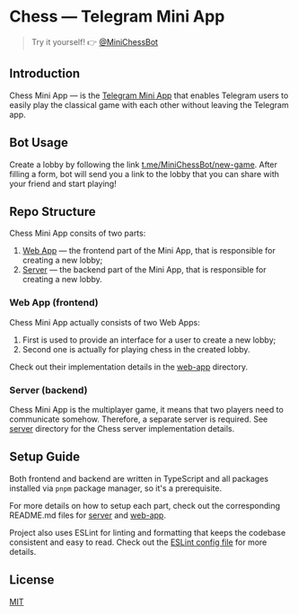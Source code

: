 # Chess — Telegram Mini App

> Try it yourself! 👉 [@MiniChessBot](https://t.me/MiniChessBot)

## Introduction

Chess Mini App — is the [Telegram Mini App](https://core.telegram.org/bots/webapps) that enables Telegram users to easily play the classical game with each other without leaving the Telegram app.

## Bot Usage

Create a lobby by following the link [t.me/MiniChessBot/new-game](https://t.me/MiniChessBot/new-game). After filling a form, bot will send you a link to the lobby that you can share with your friend and start playing!

## Repo Structure

Chess Mini App consits of two parts:
1. [Web App](./web-app/) — the frontend part of the Mini App, that is responsible for creating a new lobby;
2. [Server](./server/) — the backend part of the Mini App, that is responsible for creating a new lobby.

### Web App (frontend)

Chess Mini App actually consists of two Web Apps:

1. First is used to provide an interface for a user to create a new lobby;
2. Second one is actually for playing chess in the created lobby.

Check out their implementation details in the [web-app](./web-app/) directory.

### Server (backend)

Chess Mini App is the multiplayer game, it means that two players need to communicate somehow.
Therefore, a separate server is required.
See [server](./server/) directory for the Chess server implementation details.

## Setup Guide

Both frontend and backend are written in TypeScript and all packages installed via `pnpm` package manager, so it's a prerequisite.

For more details on how to setup each part, check out the corresponding README.md files for [server](./server/) and [web-app](./web-app/).

Project also uses ESLint for linting and formatting that keeps the codebase consistent and easy to read.
Check out the [ESLint config file](./eslint.config.js) for more details.

## License

[MIT](./LICENSE)
